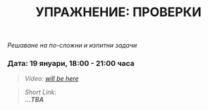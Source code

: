 <h1 align="center">УПРАЖНЕНИЕ: ПРОВЕРКИ</h1>
    <br>

<p><i>Решаване на по-сложни и изпитни задачи</i></p>

<h3>Дата: 19 януари, 18:00 - 21:00 часа</h3>

<blockquote>
    <i>
        Video: 
        <a href="#">will be here</a>
    </i>
</blockquote>

<blockquote>
    <i>
        Short Link: <br> 
        <b>
            ...TBA
        </b> 
    </i>
</blockquote>
